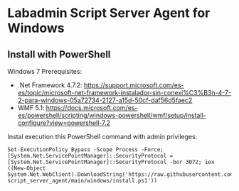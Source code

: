 # Labadmin Script Server Agent for Windows
## Install with PowerShell
Windows 7 Prerequisites:
  * .Net Framework 4.7.2: https://support.microsoft.com/es-es/topic/microsoft-net-framework-instalador-sin-conexi%C3%B3n-4-7-2-para-windows-05a72734-2127-a15d-50cf-daf56d5faec2
  * WMF 5.1: https://docs.microsoft.com/es-es/powershell/scripting/windows-powershell/wmf/setup/install-configure?view=powershell-7.2

Instal execution this PowerShell command with admin privileges:
```
Set-ExecutionPolicy Bypass -Scope Process -Force; [System.Net.ServicePointManager]::SecurityProtocol = [System.Net.ServicePointManager]::SecurityProtocol -bor 3072; iex ((New-Object System.Net.WebClient).DownloadString('https://raw.githubusercontent.com/leomarcov/labadmin-script_server_agent/main/windows/install.ps1'))
```

